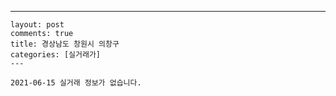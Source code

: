 ---
    layout: post
    comments: true
    title: 경상남도 창원시 의창구
    categories: [실거래가]
    ---

    2021-06-15 실거래 정보가 없습니다.

    